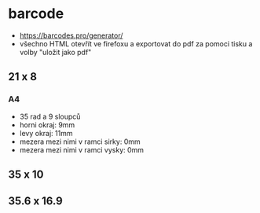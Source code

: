 # barcode

- https://barcodes.pro/generator/
- všechno HTML otevřít ve firefoxu a exportovat do pdf za pomoci tisku a volby "uložit jako pdf"

## 21 x 8

### A4

- 35 rad a 9 sloupců
- horni okraj: 9mm
- levy okraj: 11mm
- mezera mezi nimi v ramci sirky: 0mm
- mezera mezi nimi v ramci vysky: 0mm

## 35 x 10

## 35.6 x 16.9

